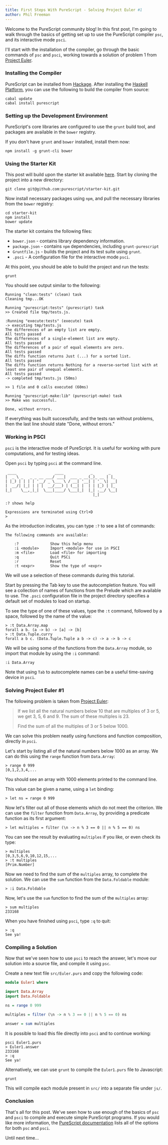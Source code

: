 ```yaml
---
title: First Steps With PureScript - Solving Project Euler #1
author: Phil Freeman
---
```


Welcome to the PureScript community blog! In this first post, I'm going to walk through the basics of getting set up to use the PureScript compiler `psc`, and its interactive mode `psci`.

I'll start with the installation of the compiler, go through the basic commands of `psc` and `psci`, working towards a solution of problem 1 from [Project Euler](http://projecteuler.net/problem=1).

### Installing the Compiler

PureScript can be installed from [Hackage](http://hackage.haskell.org/package/purescript). After installing the [Haskell Platform](http://www.haskell.org/platform), you can use the following to build the compiler from source:

    cabal update
    cabal install purescript

### Setting up the Development Environment

PureScript's core libraries are configured to use the `grunt` build tool, and packages are available in the `bower` registry.

If you don't have `grunt` and `bower` installed, install them now:

    npm install -g grunt-cli bower

### Using the Starter Kit

This post will build upon the starter kit available [here](http://github.com/purescript/starter-kit). Start by cloning the project into a new directory:

    git clone git@github.com:purescript/starter-kit.git

Now install necessary packages using `npm`, and pull the necessary libraries from the `bower` registry:

    cd starter-kit
    npm install
    bower update

The starter kit contains the following files:

- `bower.json` - contains library dependency information.
- `package.json` - contains `npm` dependencies, including `grunt-purescript`
- `Gruntfile.js` - builds the project and its test suite using `grunt`.
- `.psci` - A configuration file for the interactive mode `psci`.

At this point, you should be able to build the project and run the tests:

    grunt

You should see output similar to the following:

    Running "clean:tests" (clean) task
    Cleaning tmp...OK

    Running "purescript:tests" (purescript) task
    >> Created file tmp/tests.js.

    :Running "execute:tests" (execute) task
    -> executing tmp/tests.js
    The differences of an empty list are empty.
    All tests passed
    The differences of a single-element list are empty.
    All tests passed
    The differences of a pair of equal elements are zero.
    All tests passed
    The diffs function returns Just (...) for a sorted list.
    All tests passed
    The diffs function returns Nothing for a reverse-sorted list with at least one pair of unequal elements.
    All tests passed
    -> completed tmp/tests.js (50ms)

    >> 1 file and 0 calls executed (60ms)

    Running "purescript-make:lib" (purescript-make) task
    >> Make was successful.

    Done, without errors.

If everything was built successfully, and the tests ran without problems, then the last line should state "Done, without errors."

### Working in PSCI

`psci` is the interactive mode of PureScript. It is useful for working with pure computations, and for testing ideas.

Open `psci` by typing `psci` at the command line.

     ____                 ____            _       _   
    |  _ \ _   _ _ __ ___/ ___|  ___ _ __(_)_ __ | |_ 
    | |_) | | | | '__/ _ \___ \ / __| '__| | '_ \| __|
    |  __/| |_| | | |  __/___) | (__| |  | | |_) | |_ 
    |_|    \__,_|_|  \___|____/ \___|_|  |_| .__/ \__|
                                           |_|        
    
    :? shows help

    Expressions are terminated using Ctrl+D
    >

As the introduction indicates, you can type `:?` to see a list of commands:

    The following commands are available:
    
        :?              Show this help menu
        :i <module>     Import <module> for use in PSCI
        :m <file>       Load <file> for importing
        :q              Quit PSCi
        :r              Reset
        :t <expr>       Show the type of <expr>

We will use a selection of these commands during this tutorial.

Start by pressing the Tab key to use the autocompletion feature. You will see a collection of names of functions from the Prelude which are available to use. The `.psci` configuration file in the project directory specifies a default set of modules to load on startup.

To see the type of one of these values, type the `:t` command, followed by a space, followed by the name of the value:

    > :t Data.Array.map
    forall a b. (a -> b) -> [a] -> [b]
    > :t Data.Tuple.curry
    forall a b c. (Data.Tuple.Tuple a b -> c) -> a -> b -> c

We will be using some of the functions from the `Data.Array` module, so import that module by using the `:i` command:

    :i Data.Array

Note that using `Tab` to autocomplete names can be a useful time-saving device in `psci`.

### Solving Project Euler #1

The following problem is taken from [Project Euler](http://projecteuler.net/problem=1):
 
> If we list all the natural numbers below 10 that are multiples of 3 or 5, we get 3, 5, 6 and 9. The sum of these multiples is 23.
>
> Find the sum of all the multiples of 3 or 5 below 1000.

We can solve this problem neatly using functions and function composition, directly in `psci`.

Let's start by listing all of the natural numbers below 1000 as an array. We can do this using the `range` function from `Data.Array`:

    > range 0 999
    [0,1,2,3,4,...

You should see an array with 1000 elements printed to the command line.

This value can be given a name, using a `let` binding:

    > let ns = range 0 999

Now let's filter out all of those elements which do not meet the criterion. We can use the `filter` function from `Data.Array`, by providing a predicate function as its first argument:

    > let multiples = filter (\n -> n % 3 == 0 || n % 5 == 0) ns

You can see the result by evaluating `multiples` if you like, or even check its type:

    > multiples
    [0,3,5,6,9,10,12,15,...
    > :t multiples
    [Prim.Number]

Now we need to find the sum of the `multiples` array, to complete the solution. We can use the `sum` function from the `Data.Foldable` module:

    > :i Data.Foldable

Now, let's use the `sum` function to find the sum of the `multiples` array:

    > sum multiples
    233168

When you have finished using `psci`, type `:q` to quit:

    > :q
    See ya!

### Compiling a Solution

Now that we've seen how to use `psci` to reach the answer, let's move our solution into a source file, and compile it using `psc`.

Create a new text file `src/Euler.purs` and copy the following code:

``` haskell
module Euler1 where

import Data.Array
import Data.Foldable

ns = range 0 999

multiples = filter (\n -> n % 3 == 0 || n % 5 == 0) ns

answer = sum multiples
```

It is possible to load this file directly into `psci` and to continue working:

    psci Euler1.purs
    > Euler1.answer
    233168
    > :q
    See ya!

Alternatively, we can use `grunt` to compile the `Euler1.purs` file to Javascript:

    grunt

This will compile each module present in `src/` into a separate file under `js/`.

### Conclusion

That's all for this post. We've seen how to use enough of the basics of `psc` and `psci` to compile and execute simple PureScript programs. If you would like more information, the [PureScript documentation](http://docs.purescript.org) lists all of the options for both `psc` and `psci`.

Until next time\...
